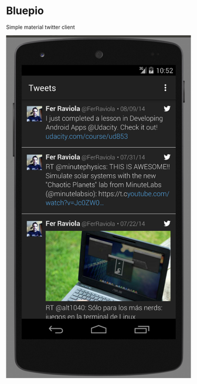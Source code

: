 # Bluepio
Simple material twitter client

![alt tag](https://github.com/feresr/Bluepio/blob/master/pics/screenshot1.png)
